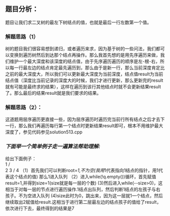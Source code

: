 ## 题目分析：

题目让我们求二叉树的最左下树结点的值，也就是最后一行左数第一个值。

### 解题思路（1）
树的题目我们很容易想到递归，或者遍历来求，因为基于树的一些问法，我们都可以变换到遍历树然后到达那个结点再操作。那么我首先想的是用先序遍历来做，我们维护一个最大深度和该深度的结点值，由于先序遍历遍历的顺序是左-根-右，所以每一行最左边的结点肯定最先遍历到，那么由于是新一行，那么当前深度肯定比之前的最大深度大，所以我们可以更新最大深度为当前深度，结点值result为当前结点值（深度比当前记录的深度大的时候，我们才进行更新，那么更新完的result就有可能是最终求的结果），这样在遍历到该行其他结点时就不会更新结果result了。那么最后的结果result就是我们要求的结果。

### 解题思路（2）：
这道题用层序遍历更直接一些，因为层序遍历时遍历完当前行所有结点之后才去下一行，那么我们再遍历每行第一个结点时更新结果result即可，根本不用维护最大深度了，参见代码参见solution513.cpp


### *下面举一个简单例子走一遍算法帮助理解:*
给出下面例子：   
1
/\
2  3
/
4
（1）首先我们可以判断root=*1,不为空(我用*1代表指向1结点的指针，用1代表这个结点的值)
那么1进入队列
（2）进入while(!q.empty())循环，首先赋值result=1,并得到size=1(size就是每一层的个数)
 (3)然后进入while(--size>0)，这相当于对每一层的节点进行遍历操作.1结点出队列，然后判断1结点的左孩子与右孩子。不为空进入队列
 (4)size此时为0，跳出来，因为这一层就1一个结点，然后继续取出2赋值给result.这相当于进行第二层最左边的结点孩子的值给了result，依次进行下去，最终得到的结果是7